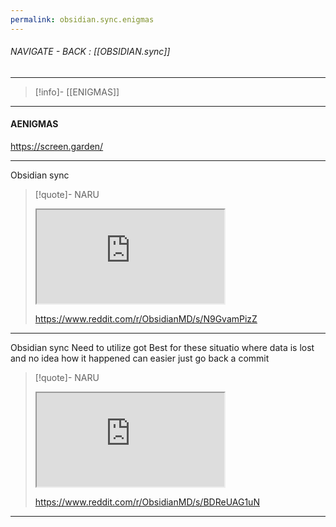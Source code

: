 ```yaml
---
permalink: obsidian.sync.enigmas
---
```


###### NAVIGATE - BACK :  [[OBSIDIAN.sync]]
----
>[!info]- [[ENIGMAS]]
----
#### AENIGMAS





https://screen.garden/

-----

Obsidian sync  
>[!quote]- NARU  
><iframe allowfullscreen allow="accelerometer; autoplay; clipboard-write; encrypted-media; gyroscope; picture-in-picture" src="https://www.reddit.com/r/ObsidianMD/s/N9GvamPizZ" class="iframe-container iframe-generic"> </iframe>  
>  
>https://www.reddit.com/r/ObsidianMD/s/N9GvamPizZ

-----

Obsidian sync
    Need to utilize got
       Best for these situatio where data is lost and no idea how it happened can easier just go back a commit
>[!quote]- NARU
><iframe allowfullscreen allow="accelerometer; autoplay; clipboard-write; encrypted-media; gyroscope; picture-in-picture" src="https://www.reddit.com/r/ObsidianMD/s/BDReUAG1uN" class="iframe-container iframe-generic"></iframe>
>
>https://www.reddit.com/r/ObsidianMD/s/BDReUAG1uN

------
 